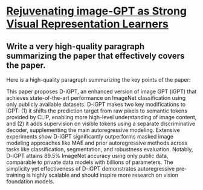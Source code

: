 # [Rejuvenating image-GPT as Strong Visual Representation Learners](https://arxiv.org/abs/2312.02147)

## Write a very high-quality paragraph summarizing the paper that effectively covers the paper.

 Here is a high-quality paragraph summarizing the key points of the paper:

This paper proposes D-iGPT, an enhanced version of image GPT (iGPT) that achieves state-of-the-art performance on ImageNet classification using only publicly available datasets. D-iGPT makes two key modifications to iGPT: (1) it shifts the prediction target from raw pixels to semantic tokens provided by CLIP, enabling more high-level understanding of image content, and (2) it adds supervision on visible tokens using a separate discriminative decoder, supplementing the main autoregressive modeling. Extensive experiments show D-iGPT significantly outperforms masked image modeling approaches like MAE and prior autoregressive methods across tasks like classification, segmentation, and robustness evaluation. Notably, D-iGPT attains 89.5% ImageNet accuracy using only public data, comparable to private data models with billions of parameters. The simplicity yet effectiveness of D-iGPT demonstrates autoregressive pre-training is highly scalable and should inspire more research on vision foundation models.

